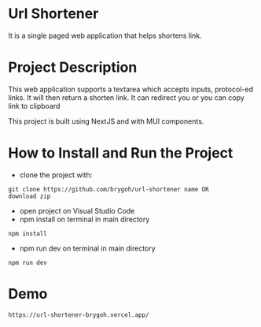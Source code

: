 # Url Shortener
It is a single paged web application that helps shortens link.

# Project Description
This web application supports a textarea which accepts inputs, protocol-ed links. It will then return a shorten link. It can redirect you or you can copy link to clipboard

This project is built using NextJS and with MUI components.

# How to Install and Run the Project
- clone the project with:
```
git clone https://github.com/brygoh/url-shortener name OR
download zip
```
- open project on Visual Studio Code
- npm install on terminal in main directory
```
npm install
```
- npm run dev on terminal in main directory
```
npm run dev
```

# Demo
```
https://url-shortener-brygoh.vercel.app/
```
